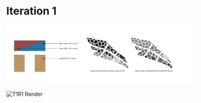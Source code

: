 
# Iteration 1

![Typology Diagrams](./imgs/T1R1_diagram.png)



![T1R1 Render](./imgs/edited_t1r1.png)

